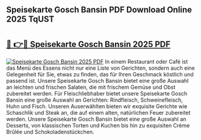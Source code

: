 ## Speisekarte Gosch Bansin PDF Download Online 2025 TqUST

# <h2><a href="http://gc9dm1.nevu.top/?p=Speisekarte+Gosch+Bansin">🔗 👉🔴 Speisekarte Gosch Bansin 2025 PDF</a></h2>

[![Speisekarte Gosch Bansin 2025 PDF](https://i.imgur.com/dBaPXMq.png)](http://gc9dm1.nevu.top/?p=Speisekarte+Gosch+Bansin)
In einem Restaurant oder Café ist das Menü des Essens nicht nur eine Liste von Gerichten, sondern auch eine Gelegenheit für Sie, etwas zu finden, das für Ihren Geschmack köstlich und passend ist. Unsere Speisekarte Gosch Bansin bietet eine große Auswahl an leichten und frischen Salaten, die mit frischem Gemüse und Obst zubereitet werden. Für Fleischliebhaber bietet unsere Speisekarte Gosch Bansin eine große Auswahl an Gerichten: Rindfleisch, Schweinefleisch, Huhn und Fisch. Unseren Auserwählten bieten wir exquisite Gerichte wie Schaschlik und Steak an, die auf einem alten, natürlichen Feuer zubereitet werden. Unsere Speisekarte Gosch Bansin bietet eine große Auswahl an Desserts, von klassischen Torten und Kuchen bis hin zu exquisiten Crème Brûlée und Schokoladenstückchen.
